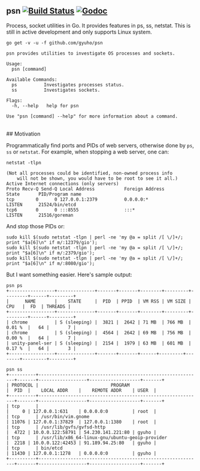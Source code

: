 ## psn [![Build Status](https://img.shields.io/travis/gyuho/psn.svg?style=flat-square)](https://travis-ci.org/gyuho/psn) [![Godoc](http://img.shields.io/badge/go-documentation-blue.svg?style=flat-square)](https://godoc.org/github.com/gyuho/psn)

Process, socket utilities in Go. It provides features in ps, ss, netstat.
This is still in active development and only supports Linux system.

```
go get -v -u -f github.com/gyuho/psn
```

```
psn provides utilities to investigate OS processes and sockets.

Usage:
  psn [command]

Available Commands:
  ps          Investigates processes status.
  ss          Investigates sockets.

Flags:
  -h, --help   help for psn

Use "psn [command] --help" for more information about a command.
```

<br>
## Motivation

Programmatically find ports and PIDs of web servers, otherwise done
by `ps`, `ss` or `netstat`. For example, when stopping a web server, one can:

```
netstat -tlpn

(Not all processes could be identified, non-owned process info
	will not be shown, you would have to be root to see it all.)
Active Internet connections (only servers)
Proto Recv-Q Send-Q Local Address           Foreign Address         State       PID/Program name
tcp        0      0 127.0.0.1:2379          0.0.0.0:*               LISTEN      21524/bin/etcd
tcp6       0      0 :::8555                 :::*                    LISTEN      21516/goreman
```

And stop those PIDs or:

```
sudo kill $(sudo netstat -tlpn | perl -ne 'my @a = split /[ \/]+/; print "$a[6]\n" if m/:12379/gio');
sudo kill $(sudo netstat -tlpn | perl -ne 'my @a = split /[ \/]+/; print "$a[6]\n" if m/:2379/gio');
sudo kill $(sudo netstat -tlpn | perl -ne 'my @a = split /[ \/]+/; print "$a[6]\n" if m/:8080/gio');
```

But I want something easier. Here's sample output:

```
psn ps
+-----------------+--------------+-------+-------+--------+---------+---------+------+---------+
|      NAME       |    STATE     |  PID  | PPID  | VM RSS | VM SIZE |   CPU   |  FD  | THREADS |
+-----------------+--------------+-------+-------+--------+---------+---------+------+---------+
| chrome          | S (sleeping) |  3821 |  2642 | 71 MB  | 766 MB  | 0.01 %  |   64 |       7 |
| chrome          | S (sleeping) |  4564 |  2642 | 69 MB  | 756 MB  | 0.00 %  |   64 |       7 |
| unity-panel-ser | S (sleeping) |  2154 |  1979 | 63 MB  | 601 MB  | 0.17 %  |   64 |       3 |
+-----------------+--------------+-------+-------+------+---------+--------+---------+---------+

psn ss
+----------+-------------------------------------------------------------+-------+------------------+-------------------+-------+
| PROTOCOL |                           PROGRAM                           |  PID  |    LOCAL ADDR    |    REMOTE ADDR    | USER  |
+----------+-------------------------------------------------------------+-------+------------------+-------------------+-------+
| tcp      |                                                             |     0 | 127.0.0.1:631    | 0.0.0.0:0         | root  |
| tcp      | /usr/bin/vim.gnome                                          | 11076 | 127.0.0.1:37829  | 127.0.0.1:1380    | root  |
| tcp      | /usr/lib/gvfs/gvfsd-http                                    |  4722 | 10.0.0.122:58791 | 54.230.141.221:80 | gyuho |
| tcp      | /usr/lib/x86_64-linux-gnu/ubuntu-geoip-provider             |  2218 | 10.0.0.122:42453 | 91.189.94.25:80   | gyuho |
| tcp      | bin/etcd                                                    | 11430 | 127.0.0.1:1278   | 0.0.0.0:0         | gyuho |
+----------+-------------------------------------------------------------+-------+------------------+-------------------+-------+
```
